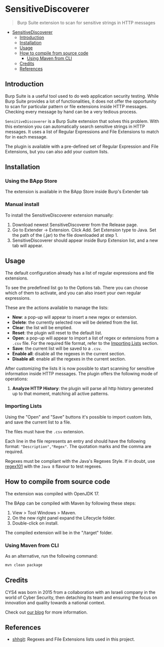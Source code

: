 # SensitiveDiscoverer

> Burp Suite extension to scan for sensitive strings in HTTP messages

* [SensitiveDiscoverer](#sensitivediscoverer)
  * [Introduction](#introduction)
  * [Installation](#installation)
  * [Usage](#usage)
  * [How to compile from source code](#how-to-compile-from-source-code)
    * [Using Maven from CLI](#using-maven-from-cli)
  * [Credits](#credits)
  * [References](#references)

## Introduction

Burp Suite is a useful tool used to do web application security testing. While Burp Suite provides a lot of functionalities, it does not offer the opportunity to scan for particular pattern or file extensions inside HTTP messages. Checking every message by hand can be a very tedious process.

`SensitiveDiscoverer` is a Burp Suite extension that solves this problem. With this extension you can automatically search sensitive strings in HTTP messages. It uses a list of Regular Expressions and File Extensions to match for in each message.

The plugin is available with a pre-defined set of Regular Expression and File Extensions, but you can also add your custom lists.

## Installation

### Using the BApp Store

The extension is available in the BApp Store inside Burp's Extender tab

### Manual install

To install the SensitiveDiscoverer extension manually:

1. Download newest SensitiveDiscoverer from the Release page.
2. Go to Extender -> Extension. Click Add. Set Extension type to Java. Set the path of the (.jar) to the file downloaded at step 1.
3. SensitiveDiscoverer should appear inside Burp Extension list, and a new tab will appear.

## Usage

The default configuration already has a list of regular expressions and file extensions.

To see the predefined list go to the Options tab. There you can choose which of them to activate, and you can also insert your own regular expressions.

These are the actions available to manage the lists:

- **New**: a pop-up will appear to insert a new regex or extension.
- **Delete**: the currently selected row will be deleted from the list.
- **Clear**: the list will be emptied.
- **Reset**: the plugin will reset to the default list.
- **Open**: a pop-up will appear to import a list of regex or extensions from a `.csv` file. For the required file format, refer to the [Importing Lists](#importing-lists) section.
- **Save**: the current list will be saved to a `.csv`.
- **Enable all**: disable all the regexes in the current section.
- **Disable all**: enable all the regexes in the current section.

After customizing the lists it is now possible to start scanning for sensitive information inside HTTP messages. The plugin offers the following mode of operations:

1. **Analyze HTTP History**: the plugin will parse all http history generated up to that moment, matching all active patterns.

### Importing Lists

Using the "Open" and "Save" buttons it's possible to import custom lists, and save the current list to a file.

The files must have the `.csv` extension.

Each line in the file represents an entry and should have the following format: `"Description","Regex"`. The quotation marks and the comma are required.

Regexes must be compliant with the Java's Regexes Style. If in doubt, use [regex101](https://regex101.com/) with the `Java 8` flavour to test regexes.

## How to compile from source code

The extension was compiled with OpenJDK 17.

The BApp can be compiled with Maven by following these steps:

1. View > Tool Windows > Maven.
2. On the new right panel expand the Lifecycle folder.
3. Double-click on install.

The compiled extension will be in the "/target" folder.

### Using Maven from CLI

As an alternative, run the following command:

```bash
mvn clean package
```

## Credits

CYS4 was born in 2015 from a collaboration with an Israeli company in the world of Cyber Security, then detaching its team and ensuring the focus on innovation and quality towards a national context.

Check out [our blog](https://blog.cys4.com/) for more information.

## References

- [shhgit](https://github.com/eth0izzle/shhgit/blob/master/config.yaml): Regexes and File Extensions lists used in this project.

